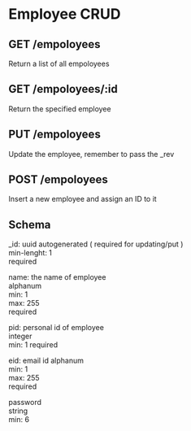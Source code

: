 # Employee CRUD

## GET /empoloyees
Return a list of all empoloyees 

## GET /empoloyees/:id
Return the specified employee

## PUT /empoloyees
Update the employee, remember to pass the _rev

## POST /empoloyees
Insert a new employee and assign an ID to it

## Schema
  _id: uuid autogenerated ( required for updating/put )  
  min-lenght: 1  
  required
  
  name: the name of employee  
    alphanum  
    min: 1  
    max: 255  
    required  

  pid: personal id of employee  
    integer  
    min: 1
    required  

  eid: email id
    alphanum  
    min: 1  
    max: 255  
    required

  password  
  string  
  min: 6
